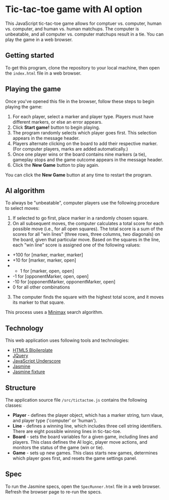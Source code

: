 # Tic-tac-toe game with AI option

This JavaScript tic-tac-toe game allows for comptuer vs. computer, human vs. computer, and human vs. human matchups. The computer is unbeatable, and all computer vs. computer matchups result in a tie. You can play the game in a web browser.

## Getting started

To get this program, clone the repository to your local machine, then open the ```index.html``` file in a web browser.

## Playing the game

Once you've opened this file in the browser, follow these steps to begin playing the game:

1. For each player, select a marker and player type. Players must have different markers, or else an error appears.
2. Click **Start game!** button to begin playing.
3. The program randomly selects which player goes first. This selection appears in the message header.
4. Players alternate clicking on the board to add their respective marker. (For computer players, marks are added automatically.)
5. Once one player wins or the board contains nine markers (a tie), gameplay stops and the game outcome appears in the message header.
6. Click the **New Game** button to play again.

You can click the **New Game** button at any time to restart the program.

## AI algorithm

To always be "unbeatable", computer players use the following procedure to select moves:

1. If selected to go first, place marker in a randomly chosen square.
2. On all subsequent moves, the computer calculates a total score for each possible move (i.e., for all open squares). The total score is a sum of the scores for all "win lines" (three rows, three columns, two diagonals) on the board, given that particular move. Based on the squares in the line, each "win line" score is assigned one of the following values:
  * +100 for [marker, marker, marker]
  * +10 for [marker, marker, open]
  * + 1 for [marker, open, open]
  * -1 for [opponentMarker, open, open]
  * -10 for [opponentMarker, opponentMarker, open]
  * 0 for all other combinations

3. The computer finds the square with the highest total score, and it moves its marker to that square.

This process uses a [Minimax](https://en.wikipedia.org/wiki/Minimax) search algorithm.

## Technology

This web application uses following tools and technologies:

* [HTML5 Bloilerplate](http://html5boilerplate.com/)
* [JQuery](http://jquery.com/)
* [JavaScript Underscore](http://underscorejs.org/)
* [Jasmine](http://jasmine.github.io/)
* [Jasmine fixture](https://github.com/searls/jasmine-fixture)

## Structure

The application source file ```/src/tictactoe.js``` contains the following classes:

* **Player** - defines the player object, which has a marker string, turn vlaue, and player type ('computer' or 'human').
* **Line** - defines a winning line, which includes three cell string identifiers. There are eight possible winning lines in tic-tac-toe.
* **Board** - sets the board variables for a given game, including lines and players. This class defines the AI logic, player move actions, and monitors the status of the game (win or tie).
* **Game** - sets up new games. This class starts new games, determines which player goes first, and resets the game settings panel.

## Spec

To run the Jasmine specs, open the ```SpecRunner.html``` file in a web browser. Refresh the browser page to re-run the specs.
